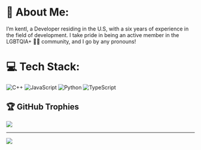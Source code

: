 # 💫 About Me:
I’m kentl, a Developer residing in the U.S, with a six years of experience in the field of development. I take pride in being an active member in the LGBTQIA+ 🏳️‍🌈 community, and I go by any pronouns!

# 💻 Tech Stack:
![C++](https://img.shields.io/badge/c++-%2300599C.svg?style=for-the-badge&logo=c%2B%2B&logoColor=white) ![JavaScript](https://img.shields.io/badge/javascript-%23323330.svg?style=for-the-badge&logo=javascript&logoColor=%23F7DF1E) ![Python](https://img.shields.io/badge/python-3670A0?style=for-the-badge&logo=python&logoColor=ffdd54) ![TypeScript](https://img.shields.io/badge/typescript-%23007ACC.svg?style=for-the-badge&logo=typescript&logoColor=white)


## 🏆 GitHub Trophies
![](https://github-profile-trophy.vercel.app/?username=Kentledge&theme=radical&no-frame=false&no-bg=true&margin-w=4)

---
[![](https://visitcount.itsvg.in/api?id=Kentledge&icon=0&color=0)](https://visitcount.itsvg.in)

<!-- Proudly created with GPRM ( https://gprm.itsvg.in ) -->
